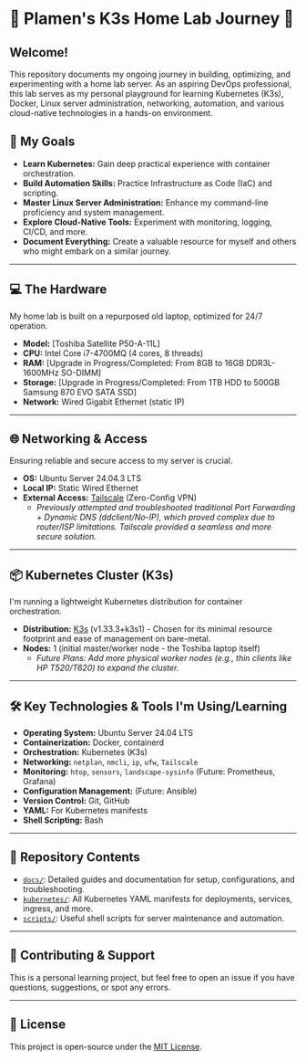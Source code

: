 # 🚀 Plamen's K3s Home Lab Journey 🚀

## Welcome!

This repository documents my ongoing journey in building, optimizing, and experimenting with a home lab server. As an aspiring DevOps professional, this lab serves as my personal playground for learning Kubernetes (K3s), Docker, Linux server administration, networking, automation, and various cloud-native technologies in a hands-on environment.

## 🎯 My Goals

*   **Learn Kubernetes:** Gain deep practical experience with container orchestration.
*   **Build Automation Skills:** Practice Infrastructure as Code (IaC) and scripting.
*   **Master Linux Server Administration:** Enhance my command-line proficiency and system management.
*   **Explore Cloud-Native Tools:** Experiment with monitoring, logging, CI/CD, and more.
*   **Document Everything:** Create a valuable resource for myself and others who might embark on a similar journey.

---

## 💻 The Hardware

My home lab is built on a repurposed old laptop, optimized for 24/7 operation.

*   **Model:** [Toshiba Satellite P50-A-11L]
*   **CPU:** Intel Core i7-4700MQ (4 cores, 8 threads)
*   **RAM:** [Upgrade in Progress/Completed: From 8GB to 16GB DDR3L-1600MHz SO-DIMM]
*   **Storage:** [Upgrade in Progress/Completed: From 1TB HDD to 500GB Samsung 870 EVO SATA SSD]
*   **Network:** Wired Gigabit Ethernet (static IP)

---

## 🌐 Networking & Access

Ensuring reliable and secure access to my server is crucial.

*   **OS:** Ubuntu Server 24.04.3 LTS
*   **Local IP:** Static Wired Ethernet
*   **External Access:** [Tailscale](https://tailscale.com/) (Zero-Config VPN)
    *   *Previously attempted and troubleshooted traditional Port Forwarding + Dynamic DNS (ddclient/No-IP), which proved complex due to router/ISP limitations. Tailscale provided a seamless and more secure solution.*

---

## 📦 Kubernetes Cluster (K3s)

I'm running a lightweight Kubernetes distribution for container orchestration.

*   **Distribution:** [K3s](https://k3s.io/) (v1.33.3+k3s1) - Chosen for its minimal resource footprint and ease of management on bare-metal.
*   **Nodes:** 1 (initial master/worker node - the Toshiba laptop itself)
    *   *Future Plans: Add more physical worker nodes (e.g., thin clients like HP T520/T620) to expand the cluster.*

---

## 🛠️ Key Technologies & Tools I'm Using/Learning

*   **Operating System:** Ubuntu Server 24.04 LTS
*   **Containerization:** Docker, containerd
*   **Orchestration:** Kubernetes (K3s)
*   **Networking:** `netplan`, `nmcli`, `ip`, `ufw`, `Tailscale`
*   **Monitoring:** `htop`, `sensors`, `landscape-sysinfo` (Future: Prometheus, Grafana)
*   **Configuration Management:** (Future: Ansible)
*   **Version Control:** Git, GitHub
*   **YAML:** For Kubernetes manifests
*   **Shell Scripting:** Bash

---

## 📂 Repository Contents

*   [`docs/`](./docs): Detailed guides and documentation for setup, configurations, and troubleshooting.
*   [`kubernetes/`](./kubernetes): All Kubernetes YAML manifests for deployments, services, ingress, and more.
*   [`scripts/`](./scripts): Useful shell scripts for server maintenance and automation.

---

## 🤝 Contributing & Support

This is a personal learning project, but feel free to open an issue if you have questions, suggestions, or spot any errors.

---

## 📝 License

This project is open-source under the [MIT License](LICENSE).
